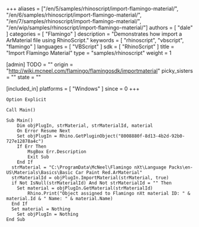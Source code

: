+++
aliases = ["/en/5/samples/rhinoscript/import-flamingo-material/", "/en/6/samples/rhinoscript/import-flamingo-material/", "/en/7/samples/rhinoscript/import-flamingo-material/", "/en/wip/samples/rhinoscript/import-flamingo-material/"]
authors = [ "dale" ]
categories = [ "Flamingo" ]
description = "Demonstrates how import a ArMaterial file using RhinoScript."
keywords = [ "rhinoscript", "vbscript", "flamingo" ]
languages = [ "VBScript" ]
sdk = [ "RhinoScript" ]
title = "Import Flamingo Material"
type = "samples/rhinoscript"
weight = 1

[admin]
TODO = ""
origin = "http://wiki.mcneel.com/flamingo/flamingosdk/importmaterial"
picky_sisters = ""
state = ""

[included_in]
platforms = [ "Windows" ]
since = 0
+++

```vbnet
Option Explicit

Call Main()

Sub Main()
	Dim objPlugIn, strMaterial, strMaterialId, material
	On Error Resume Next
	Set objPlugIn = Rhino.GetPluginObject("8008880f-8d13-4b2d-92b0-727e12878a4c")
	If Err Then
		MsgBox Err.Description
		Exit Sub
	End If
  strMaterial = "C:\ProgramData\McNeel\Flamingo nXt\Language Packs\en-US\Materials\Basics\Basic Car Paint Red.ArMaterial"
  strMaterialId = objPlugIn.ImportMaterial(strMaterial, true)
  if Not IsNull(strMaterialId) And Not strMaterialId = "" Then
    Set material = objPlugIn.GetMaterial(strMaterialId)
		Rhino.Print("Object assigned to Flamingo nXt material ID: " & material.Id & " Name: " & material.Name)
  End If
  Set material = Nothing
	Set objPlugIn = Nothing
End Sub
```
